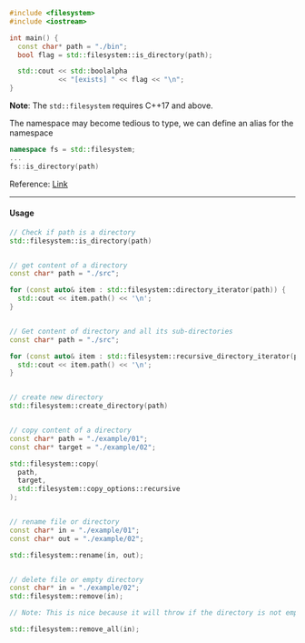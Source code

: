 ```cpp
#include <filesystem>
#include <iostream>

int main() {
  const char* path = "./bin";
  bool flag = std::filesystem::is_directory(path);

  std::cout << std::boolalpha 
            << "[exists] " << flag << "\n";
}
```

**Note**: The `std::filesystem` requires C++17 and above.

The namespace may become tedious to type, we can define an alias for the namespace

```cpp
namespace fs = std::filesystem;
...
fs::is_directory(path)
```

Reference: [Link](https://en.cppreference.com/w/cpp/filesystem)


---

#### Usage

```cpp
// Check if path is a directory
std::filesystem::is_directory(path)


// get content of a directory
const char* path = "./src";

for (const auto& item : std::filesystem::directory_iterator(path)) {
  std::cout << item.path() << '\n';
}


// Get content of directory and all its sub-directories
const char* path = "./src";

for (const auto& item : std::filesystem::recursive_directory_iterator(path)) {
  std::cout << item.path() << '\n';
}


// create new directory
std::filesystem::create_directory(path)


// copy content of a directory
const char* path = "./example/01";
const char* target = "./example/02";

std::filesystem::copy(
  path, 
  target, 
  std::filesystem::copy_options::recursive
);


// rename file or directory
const char* in = "./example/01";
const char* out = "./example/02";

std::filesystem::rename(in, out);


// delete file or empty directory
const char* in = "./example/02";
std::filesystem::remove(in);

// Note: This is nice because it will throw if the directory is not empty. If we // don’t care, we can remove a directory with all its content recursively using // the following 

std::filesystem::remove_all(in);
```